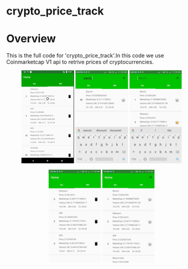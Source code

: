 # crypto_price_track

Overview
============
This is the full code for 'crypto_price_track'.In this code we use Coinmarketcap V1 api to retrive prices of cryptocurrencies.

<p align = 'center'>
<img src = 'ScreenShots/Capture.PNG' height = '246px'>
<img src = 'ScreenShots/photo_2018-08-12_20-03-15.jpg' height = '246px'>
<img src = 'ScreenShots/photo_2018-08-12_20-03-20.jpg' height = '246px'>
</p>
<p align = 'center'>
<img src = 'ScreenShots/photo_2018-08-12_20-03-26.jpg' height = '246px'>
<img src = 'ScreenShots/photo_2018-08-12_20-03-31.jpg' height = '246px'>  
</p>
